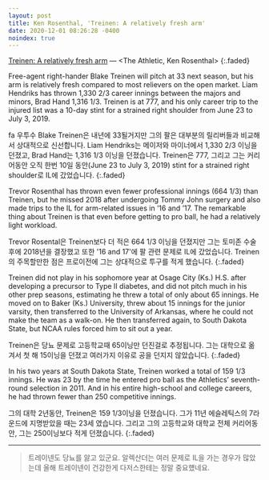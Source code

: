 ```yaml
---
layout: post
title: Ken Rosenthal, 'Treinen: A relatively fresh arm'
date: 2020-12-01 08:26:28 -0400
noindex: true
---
```


[Treinen: A relatively fresh arm](https://theathletic.com/2231780/2020/12/01/rosenthal-red-sox-in-position-to-get-creative-decision-on-pham-nats-future/) &mdash; <The Athletic, Ken Rosenthal>
{:.faded}

Free-agent right-hander Blake Treinen will pitch at 33 next season, but his arm is relatively fresh compared to most relievers on the open market. Liam Hendriks has thrown 1,330 2/3 career innings between the majors and minors, Brad Hand 1,316 1/3. Treinen is at 777, and his only career trip to the injured list was a 10-day stint for a strained right shoulder from June 23 to July 3, 2019.

fa 우투수 Blake Treinen은 내년에 33될거지만 그의 팔은 대부분의 릴리버들과 비교해서 상대적으로 신선합니다. Liam Hendriks는 메이저와 마이너에서 1,330 2/3 이닝을 던졌고, Brad Hand는 1,316 1/3 이닝을 던졌습니다. Treinen은 777, 그리고 그는 커리어동안 오직 한번 10일 동안(June 23 to July 3, 2019) stint for a strained right shoulder로 IL에 갔었습니다.
{:.faded}

Trevor Rosenthal has thrown even fewer professional innings (664 1/3) than Treinen, but he missed 2018 after undergoing Tommy John surgery and also made trips to the IL for arm-related issues in ’16 and ’17. The remarkable thing about Treinen is that even before getting to pro ball, he had a relatively light workload.

Trevor Rosental은 Treinen보다 더 적은 664 1/3 이닝을 던졌지만 그는 토미존 수술 후에 2018년을 결장했고 또한 '16 and 17'에 팔 관련 문제로 IL에 갔었습니다. Treinen의 주목할만한 점은 프로이전에 그는 상대적으로 투구를 적게 했습니다.
{:.faded}

Treinen did not play in his sophomore year at Osage City (Ks.) H.S. after developing a precursor to Type II diabetes, and did not pitch much in his other prep seasons, estimating he threw a total of only about 65 innings. He moved on to Baker (Ks.) University, threw about 15 innings for the junior varsity, then transferred to the University of Arkansas, where he could not make the team as a walk-on. He then transferred again, to South Dakota State, but NCAA rules forced him to sit out a year.  

Treinen은 당뇨 문제로 고등학교때 65이닝만 던진걸로 추정됩니다. 그는 대학으로 옮겨서 첫 해 15이닝을 던졌고 여러가지 이유로 공을 던지지 않았습니다.
{:.faded}

In his two years at South Dakota State, Treinen worked a total of 159 1/3 innings. He was 23 by the time he entered pro ball as the Athletics’ seventh-round selection in 2011. And in his entire high-school and college careers, he had thrown fewer than 250 competitive innings.

그의 대학 2년동안, Treinen은 159 1/3이닝을 던졌습니다. 그가 11년 에슬레틱스의 7라운드에 지명받았을 때는 23세 였습니다. 그리고 그의 고등학교와 대학교 전체 커리어동안, 그는 250이닝보다 적게 던졌습니다.
{:.faded}

---

> 트레이넨도 당뇨를 앓고 있군요. 알렉산더는 여러 문제로 IL을 가는 경우가 많았는데 올해 트레이넨이 건강한게 다저스한테는 정말 중요헀네요.
